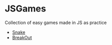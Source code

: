# JSGames
Collection of easy games made in JS as practice

* [Snake](../Snake)
* [BreakOut](../Breakout)

